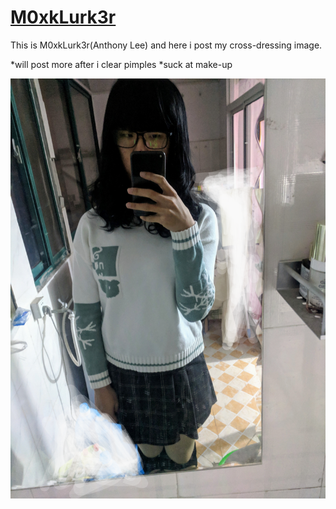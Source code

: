 # [M0xkLurk3r](https://github.com/M0xkLurk3r)

This is M0xkLurk3r(Anthony Lee) and here i post my cross-dressing image.

*will post more after i clear pimples
*suck at make-up

![](./1505975532.png)
